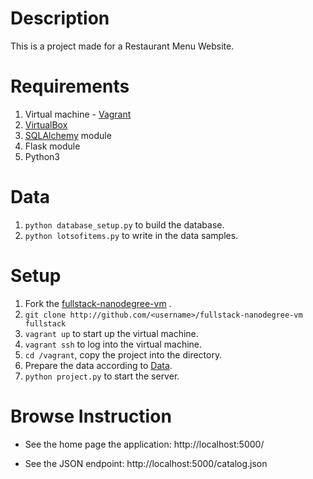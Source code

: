 
# Description

This is a project made for a Restaurant Menu Website.

# Requirements

1. Virtual machine - [Vagrant](https://www.vagrantup.com/)
2. [VirtualBox](https://www.virtualbox.org/)
3. [SQLAlchemy](https://www.sqlalchemy.org/) module
4. Flask module
5. Python3

# <span id="data">Data</span>

1. `python database_setup.py` to build the database.
2. `python lotsofitems.py` to write in the data samples.

# Setup

1. Fork the [fullstack-nanodegree-vm](https://github.com/udacity/fullstack-nanodegree-vm) .
2.  `git clone http://github.com/<username>/fullstack-nanodegree-vm fullstack`
3. `vagrant up`  to start up the virtual machine.
4. `vagrant ssh` to log into the virtual machine.
5. `cd /vagrant`, copy the project into the directory.
6. Prepare the data according to [Data](#data).
7. `python project.py` to start the server.

# <span id="view">Browse Instruction</span>

- See the home page the application:
http://localhost:5000/

- See the JSON endpoint:
http://localhost:5000/catalog.json

